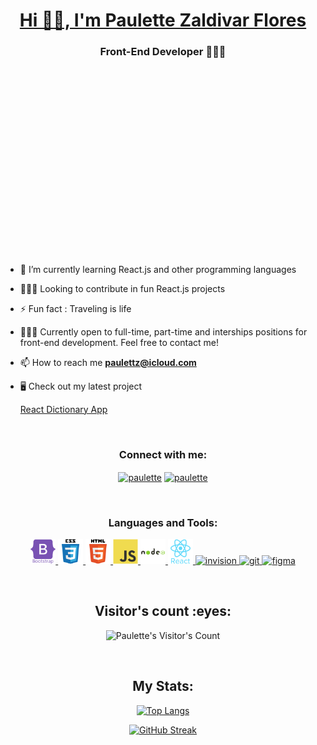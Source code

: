 <h1 align="center" > <a href="https://pzf.netlify.app/" target="_blank" rel="About-Me"> Hi 👋🏽, I'm Paulette Zaldivar Flores </a></h1> 
<h3 align="center">Front-End Developer 👩🏽‍💻</h3>
<div style="width:100%;height:0;padding-bottom:56%;position:relative;"><image src="https://media4.giphy.com/media/LMcB8XospGZO8UQq87/giphy.gif?cid=ecf05e47xkrmseh4z6lkqqhj1rroct9rm19o17yry566pqg0&rid=giphy.gif&ct=g" width="100%" height="100%"  frameBorder="0" class="giphy-embed" allowFullScreen></img></div> 

<br>




- 🌱 I’m currently learning React.js and other programming languages

- 👩🏽‍💻 Looking to contribute in fun React.js projects

- ⚡ Fun fact : Traveling is life

- 👩🏽‍🔧 Currently open to full-time, part-time and interships positions for front-end development. Feel free to contact me!

- 📫 How to reach me **paulettz@icloud.com**

- 🖥  Check out my latest project  <p> <a href="https://incandescent-froyo-b0949f.netlify.app/" target="_blank" rel="React-Dictionary"> React Dictionary App  </a></p> 



<br>

<h3 align="center">Connect with me:</h3>
<p align="center">
  <a href="https://jp.linkedin.com/in/paulettezaldivarflores3?trk=people-guest_people_search-card" target="blank"><img align="center"
      src="https://raw.githubusercontent.com/rahuldkjain/github-profile-readme-generator/master/src/images/icons/Social/linked-in-alt.svg"
      alt="paulette" height="30" width="40" /></a> 
<a href="discordapp.com/users/3848" target="blank"><img align="center"
      src="https://www.vectorlogo.zone/logos/discordapp/discordapp-icon.svg"
     alt="paulette" height="35" width="40" /></a> 
 </p>

<br>

<h3 align="center">Languages and Tools:</h3>
<p align="center"> 
    <a href="https://getbootstrap.com/" target="_blank"
    rel="noreferrer"><img src="https://raw.githubusercontent.com/devicons/devicon/master/icons/bootstrap/bootstrap-plain-wordmark.svg"
      alt="bootstrap" width="40" height="40" /> </a> <a href="https://www.tutorialrepublic.com/css-tutorial/" target="_blank"
    rel="noreferrer">  <img src="https://raw.githubusercontent.com/devicons/devicon/master/icons/css3/css3-original-wordmark.svg" alt="css3"
      width="40" height="40" /> </a>  <a href="https://www.w3.org/html/" target="_blank" rel="noreferrer"> <img
      src="https://raw.githubusercontent.com/devicons/devicon/master/icons/html5/html5-original-wordmark.svg"
      alt="html5" width="40" height="40" /> </a>  <a href="https://developer.mozilla.org/en-US/docs/Web/JavaScript" target="_blank"
    rel="noreferrer"> <img
      src="https://raw.githubusercontent.com/devicons/devicon/master/icons/javascript/javascript-original.svg"
      alt="javascript" width="40" height="40" /> </a> <a href="https://nodejs.org/en/about/" target="_blank" rel="noreferrer">
      <img
      src="https://raw.githubusercontent.com/devicons/devicon/master/icons/nodejs/nodejs-original-wordmark.svg"
      alt="nodejs" width="40" height="40" /> </a> <a href="https://nodejs.org/en/about/" target="_blank" rel="noreferrer">
     <a href="https://reactjs.org/" target="_blank" rel="noreferrer"> <img
      src="https://raw.githubusercontent.com/devicons/devicon/master/icons/react/react-original-wordmark.svg"
      alt="react" width="40" height="40" /> </a> <a href="https://www.invisionapp.com/" target="_blank" rel="noreferrer"> <img src="https://www.vectorlogo.zone/logos/invisionapp/invisionapp-icon.svg" alt="invision" width="40" height="40"/> </a> <a href="https://git-scm.com/" target="_blank" rel="noreferrer"> <img src="https://www.vectorlogo.zone/logos/git-scm/git-scm-icon.svg" alt="git" width="40" height="40"/> </a> <a href="https://www.figma.com/" target="_blank" rel="noreferrer"> <img src="https://www.vectorlogo.zone/logos/figma/figma-icon.svg" alt="figma" width="40" height="40"/> </a> </p>

<br>
  
  <h2 align="center">Visitor's count :eyes:</h2>

<p align="center"><img src="https://profile-counter.glitch.me/{paulette-zaldivar-flores}/count.svg" alt="Paulette's Visitor's Count" :: Visitor's Count" /></p>
  
<br>  
  
<h2 align="center">My Stats:</h2>

<div align="center">
  
  [![Top Langs](https://github-readme-stats.vercel.app/api/top-langs/?username=paulette-zaldivar-flores&layout=compact)](https://github.com/paulette-zaldivar-flores/github-readme-stats)
  
 

[![GitHub Streak](https://github-readme-streak-stats.herokuapp.com/?user=paulette-zaldivar-flores&theme=light)](https://git.io/streak-stats) </div>


